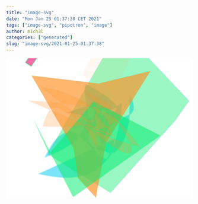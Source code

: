 ```yaml
---
title: "image-svg"
date: "Mon Jan 25 01:37:38 CET 2021"
tags: ["image-svg", "pipotron", "image"]
author: m1ch3l
categories: ["generated"]
slug: "image-svg/2021-01-25-01:37:38"
---
```


![](image.svg)
